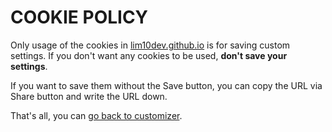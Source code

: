 # COOKIE POLICY

Only usage of the cookies in [lim10dev.github.io](https://lim10dev.github.io) is for saving custom settings. If you don't want any cookies to be used, **don't save your settings**.


If you want to save them without the Save button, you can copy the URL via Share button and write the URL down.

That's all, you can [go back to customizer](https://lim10dev.github.io).
